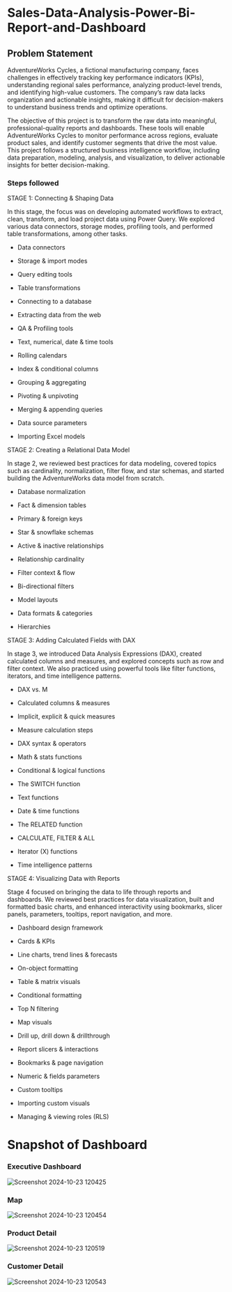 # Sales-Data-Analysis-Power-Bi-Report-and-Dashboard

## Problem Statement

AdventureWorks Cycles, a fictional manufacturing company, faces challenges in effectively tracking key performance indicators (KPIs), understanding regional sales performance, analyzing product-level trends, and identifying high-value customers. The company’s raw data lacks organization and actionable insights, making it difficult for decision-makers to understand business trends and optimize operations.

The objective of this project is to transform the raw data into meaningful, professional-quality reports and dashboards. These tools will enable AdventureWorks Cycles to monitor performance across regions, evaluate product sales, and identify customer segments that drive the most value. This project follows a structured business intelligence workflow, including data preparation, modeling, analysis, and visualization, to deliver actionable insights for better decision-making.


### Steps followed 

STAGE 1: Connecting & Shaping Data

In this stage, the focus was on developing automated workflows to extract, clean, transform, and load project data using Power Query. We explored various data connectors, storage modes, profiling tools, and performed table transformations, among other tasks.

* Data connectors

* Storage & import modes

* Query editing tools

* Table transformations

* Connecting to a database

* Extracting data from the web

* QA & Profiling tools

* Text, numerical, date & time tools

* Rolling calendars

* Index & conditional columns

* Grouping & aggregating

* Pivoting & unpivoting

* Merging & appending queries

* Data source parameters

* Importing Excel models

STAGE 2: Creating a Relational Data Model

In stage 2, we reviewed best practices for data modeling, covered topics such as cardinality, normalization, filter flow, and star schemas, and started building the AdventureWorks data model from scratch.

* Database normalization

* Fact & dimension tables

* Primary & foreign keys

* Star & snowflake schemas

* Active & inactive relationships

* Relationship cardinality

* Filter context & flow

* Bi-directional filters

* Model layouts

* Data formats & categories

* Hierarchies

STAGE 3: Adding Calculated Fields with DAX

In stage 3, we introduced Data Analysis Expressions (DAX), created calculated columns and measures, and explored concepts such as row and filter context. We also practiced using powerful tools like filter functions, iterators, and time intelligence patterns.

* DAX vs. M

* Calculated columns & measures

* Implicit, explicit & quick measures

* Measure calculation steps

* DAX syntax & operators

* Math & stats functions

* Conditional & logical functions

* The SWITCH function

* Text functions

* Date & time functions

* The RELATED function

* CALCULATE, FILTER & ALL

* Iterator (X) functions

* Time intelligence patterns

STAGE 4: Visualizing Data with Reports

Stage 4 focused on bringing the data to life through reports and dashboards. We reviewed best practices for data visualization, built and formatted basic charts, and enhanced interactivity using bookmarks, slicer panels, parameters, tooltips, report navigation, and more.

* Dashboard design framework

* Cards & KPIs

* Line charts, trend lines & forecasts

* On-object formatting

* Table & matrix visuals

* Conditional formatting

* Top N filtering

* Map visuals

* Drill up, drill down & drillthrough

* Report slicers & interactions

* Bookmarks & page navigation

* Numeric & fields parameters

* Custom tooltips

* Importing custom visuals

* Managing & viewing roles (RLS)


# Snapshot of Dashboard 

### Executive Dashboard

![Screenshot 2024-10-23 120425](https://github.com/user-attachments/assets/4aeed49d-7515-49ec-bc2d-c1871c9f20f3)

### Map

![Screenshot 2024-10-23 120454](https://github.com/user-attachments/assets/29a800cd-2900-4a6e-b7fc-1a9c7e6e571f)

### Product Detail

![Screenshot 2024-10-23 120519](https://github.com/user-attachments/assets/24014f97-cab4-49ec-b28c-71893e287032)

### Customer Detail

![Screenshot 2024-10-23 120543](https://github.com/user-attachments/assets/672710a4-cc82-4d1d-bebc-7873777d7082)



